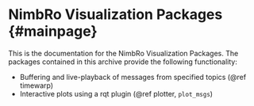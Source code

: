 NimbRo Visualization Packages                  {#mainpage}
=============================

This is the documentation for the NimbRo Visualization Packages. The packages
contained in this archive provide the following functionality:

* Buffering and live-playback of messages from specified topics (@ref timewarp)
* Interactive plots using a rqt plugin (@ref plotter, `plot_msgs`)
